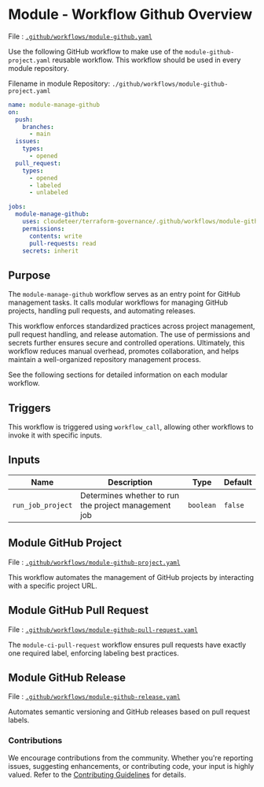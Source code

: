 # Module - Workflow Github Overview

File : [`.github/workflows/module-github.yaml`](https://github.com/cloudeteer/terraform-governance/blob/main/.github/workflows/module-github.yaml)

Use the following GitHub workflow to make use of the `module-github-project.yaml` reusable workflow. This workflow should be used in every module repository.

Filename in module Repository: `./github/workflows/module-github-project.yaml`

```yaml
name: module-manage-github
on:
  push:
    branches:
      - main
  issues:
    types:
      - opened
  pull_request:
    types:
      - opened
      - labeled
      - unlabeled

jobs:
  module-manage-github:
    uses: cloudeteer/terraform-governance/.github/workflows/module-github.yaml@main
    permissions:
      contents: write
      pull-requests: read
    secrets: inherit
```

## Purpose

The `module-manage-github` workflow serves as an entry point for GitHub management tasks. It calls modular workflows for managing GitHub projects, handling pull requests, and automating releases.

This workflow enforces standardized practices across project management, pull request handling, and release automation. The use of permissions and secrets further ensures secure and controlled operations. Ultimately, this workflow reduces manual overhead, promotes collaboration, and helps maintain a well-organized repository management process.

See the following sections for detailed information on each modular workflow.

## Triggers

This workflow is triggered using `workflow_call`, allowing other workflows to invoke it with specific inputs.

## Inputs

Name | Description | Type | Default
-- | -- | -- | --
`run_job_project` | Determines whether to run the project management job | `boolean` | `false`

## Module GitHub Project

File : [`.github/workflows/module-github-project.yaml`](https://github.com/cloudeteer/terraform-governance/blob/main/.github/workflows/module-github-project.yaml)

This workflow automates the management of GitHub projects by interacting with a specific project URL.

## Module GitHub Pull Request

File : [`.github/workflows/module-github-pull-request.yaml`](https://github.com/cloudeteer/terraform-governance/blob/main/.github/workflows/module-github-pull-request.yaml)

The `module-ci-pull-request` workflow ensures pull requests have exactly one required label, enforcing labeling best practices.

## Module GitHub Release

File : [`.github/workflows/module-github-release.yaml`](https://github.com/cloudeteer/terraform-governance/blob/main/.github/workflows/module-github-release.yaml)

Automates semantic versioning and GitHub releases based on pull request labels.

### Contributions

We encourage contributions from the community. Whether you're reporting issues, suggesting enhancements, or contributing code, your input is highly valued. Refer to the [Contributing Guidelines](https://github.com/cloudeteer/terraform-governance/blob/main/.github/workflows/module-github-release.yaml) for details.
